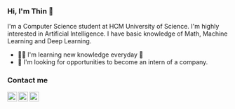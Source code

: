 ### Hi, I'm Thin 👋

<!--
**TanThinNguyen/TanThinNguyen** is a ✨ _special_ ✨ repository because its `README.md` (this file) appears on your GitHub profile.

Here are some ideas to get you started:

- 🔭 I’m currently working on ...
- 🌱 I’m currently learning ...
- 👯 I’m looking to collaborate on ...
- 🤔 I’m looking for help with ...
- 💬 Ask me about ...
- 📫 How to reach me: ...
- 😄 Pronouns: ...
- ⚡ Fun fact: ...
-->

I'm a Computer Science student at HCM University of Science. I'm highly interested in Artificial Intelligence. I have basic knowledge of Math, Machine Learning and Deep Learning.

- 👨‍🎓 I'm learning new knowledge everyday 💪
- 💼 I'm looking for opportunities to become an intern of a company.
<!-- - 📫 Contact me: [Email](gmail) | [Linkedin](linkedin) | [Instagram](instagram) -->

### Contact me

[<img align="left" alt="TanThin | LinkedIn" width="22px" src="https://cdn.jsdelivr.net/npm/simple-icons@3.13.0/icons/gmail.svg" />][gmail]
[<img align="left" alt="TanThin | LinkedIn" width="22px" src="https://cdn.jsdelivr.net/npm/simple-icons@v3/icons/linkedin.svg" />][linkedin]
[<img align="left" alt="TanThin | Instagram" width="22px" src="https://cdn.jsdelivr.net/npm/simple-icons@v3/icons/instagram.svg" />][instagram]

[gmail]: mailto:ngtanthin21@gmail.com
[linkedin]: http://www.linkedin.com/in/tanthinnguyen
[instagram]: https://www.instagram.com/_ng.tthin.21_/
